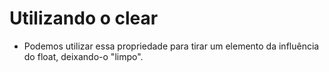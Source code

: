 # Utilizando o clear
- Podemos utilizar essa propriedade para tirar um elemento da influência do float, deixando-o "limpo".